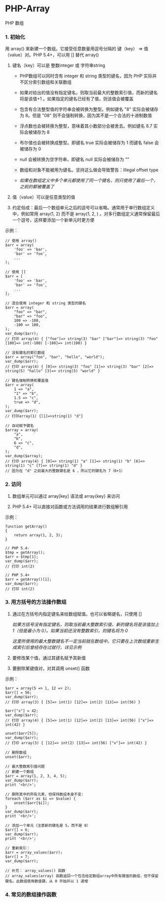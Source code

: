 # PHP-Array

PHP 数组

### 1. 初始化

用 array() 来新建一个数组。它接受任意数量用逗号分隔的 键（key） => 值（value）对。PHP 5.4+，可以用 [] 替代 array()

1. 键名（key）可以是 整数integer 或 字符串string

    - PHP数组可以同时含有 integer 和 string 类型的键名，因为 PHP 实际并不区分索引数组和关联数组

    - 如果对给出的值没有指定键名，则取当前最大的整数索引值，而新的键名将是该值+1 。如果指定的键名已经有了值，则该值会被覆盖

    - 包含有合法整型值的字符串会被转换为整型。例如键名 "8" 实际会被储存为 8。但是 "08" 则不会强制转换，因为其不是一个合法的十进制数值

    - 浮点数也会被转换为整型，意味着其小数部分会被舍去。例如键名 8.7 实际会被储存为 8

    - 布尔值也会被转换成整型。即键名 true 实际会被储存为 1 而键名 false 会被储存为 0

    - null 会被转换为空字符串，即键名 null 实际会被储存为 ""

    - 数组和对象不能被用为键名。坚持这么做会导致警告：Illegal offset type

    - *如果在数组定义中多个单元都使用了同一个键名，则只使用了最后一个，之前的都被覆盖了*

2. 值（value）可以是任意类型的值

3. 约定俗成：最后一个数组单元之后的逗号可以省略。通常用于单行数组定义中，例如常用 array(1, 2) 而不是 array(1, 2, ) 。对多行数组定义通常保留最后一个逗号，这样要添加一个新单元时更方便

示例：
```
// 使用 array()
$arr = array(
    'foo' => 'bar', 
    'bar' => 'foo', 
    ...
);

// 使用 [] 
$arr = [
    'foo' => 'bar', 
    'bar' => 'foo', 
    ...
];

// 混合使用 integer 和 string 类型的键名
$arr = array(
    "foo" => "bar",
    "bar" => "foo",
    100 => -100,
    -100 => 100,
);
var_dump($arr);
// 打印 array(4) { ["foo"]=> string(3) "bar" ["bar"]=> string(3) "foo" [100]=> int(-100) [-100]=> int(100) }

// 没有键名的索引数组
$arr = array("foo", "bar", "hello", "world");
var_dump($arr);
// 打印 array(4) { [0]=> string(3) "foo" [1]=> string(3) "bar" [2]=> string(5) "hallo" [3]=> string(5) "world" }

// 键名强制转换和覆盖值
$arr = array(
    1 => "a",
    "1" => "b",
    1.5 => "c",
    true => "d",
);
var_dump($arr); 
// 打印array(1) {[1]=>string(1) "d"}

// 自动赋予键名
$array = array(
    "a",
    "b",
    6 => "c",
    "d",
);
var_dump($array);
// 打印 array(4) { [0]=> string(1) "a" [1]=> string(1) "b" [6]=> string(1) "c" [7]=> string(1) "d" }
// 因为在 "d" 之前最大的整数键名是 6 ，所以它的键名为 7（6+1）
```

### 2. 访问

1. 数组单元可以通过 array[key] 语法或 array{key} 来访问

2. PHP 5.4+ 可以直接对函数或方法调用的结果进行数组解引用

示例：
```
function getArray()
{
    return array(1, 2, 3);
}

// PHP 5.4-
$tmp = getArray();
$arr = $tmp[1];
var_dump($arr);
// 打印 int(2)

// PHP 5.4+
$arr = getArray()[1];
var_dump($arr);
// 打印 int(2)
```

### 3. 用方括号的方法操作数组

1. 通过在方括号内指定键名来给数组赋值。也可以省略键名，只使用 []

    *如果方括号没有指定键名，则取当前最大整数索引值，新的键名将是该值加上 1（但是最小为 0）。如果当前还没有整数索引，则键名将为 0*

    *这里所使用的最大整数键名不一定当前就在数组中。它只要在上次数组重新生成索引后曾经存在过就行，详见示例*

2. 要修改某个值，通过其键名赋予其新值

3. 要删除某键值对，对其调用 unset() 函数


示例：
```
$arr = array(5 => 1, 12 => 2);
$arr[] = 56;
var_dump($arr);
// 打印 array(3) { [5]=> int(1) [12]=> int(2) [13]=> int(56) }

$arr["x"] = 42;
var_dump($arr);
// 打印 array(4) { [5]=> int(1) [12]=> int(2) [13]=> int(56) ["x"]=> int(42) }

unset($arr[5]);
var_dump($arr);
// 打印 array(3) { [12]=> int(2) [13]=> int(56) ["x"]=> int(42) }

// 删除数组
unset($arr);

// 最大整数索引值问题
// 新建一个数组
$arr = array(1, 2, 3, 4, 5);
var_dump($arr);
print '<br/>';

// 删除其中的所有元素，但保持数组本身不变:
foreach ($arr as $i => $value) {
    unset($arr[$i]);
}
var_dump($arr);
print '<br/>';

// 添加一个单元（注意新的键名是 5，而不是 0）
$arr[] = 6;
var_dump($arr);
print '<br/>';

// 重新索引：
$arr = array_values($arr);
$arr[] = 7;
var_dump($arr);

// 补充： array_values() 函数
// array_values(array) 函数返回一个包含给定数组array中所有键值的数组，但不保留键名。此数组使用数值键，从 0 开始并以 1 递增
```

### 4. 常见的数组操作函数
